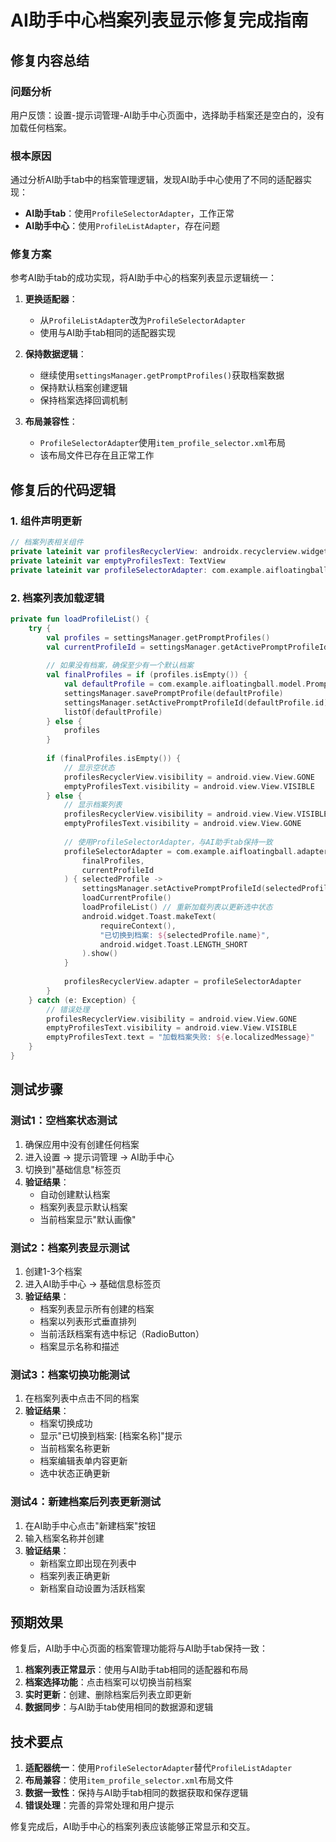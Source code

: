 # AI助手中心档案列表显示修复完成指南

## 修复内容总结

### 问题分析
用户反馈：设置-提示词管理-AI助手中心页面中，选择助手档案还是空白的，没有加载任何档案。

### 根本原因
通过分析AI助手tab中的档案管理逻辑，发现AI助手中心使用了不同的适配器实现：
- **AI助手tab**：使用`ProfileSelectorAdapter`，工作正常
- **AI助手中心**：使用`ProfileListAdapter`，存在问题

### 修复方案
参考AI助手tab的成功实现，将AI助手中心的档案列表显示逻辑统一：

1. **更换适配器**：
   - 从`ProfileListAdapter`改为`ProfileSelectorAdapter`
   - 使用与AI助手tab相同的适配器实现

2. **保持数据逻辑**：
   - 继续使用`settingsManager.getPromptProfiles()`获取档案数据
   - 保持默认档案创建逻辑
   - 保持档案选择回调机制

3. **布局兼容性**：
   - `ProfileSelectorAdapter`使用`item_profile_selector.xml`布局
   - 该布局文件已存在且正常工作

## 修复后的代码逻辑

### 1. 组件声明更新
```kotlin
// 档案列表相关组件
private lateinit var profilesRecyclerView: androidx.recyclerview.widget.RecyclerView
private lateinit var emptyProfilesText: TextView
private lateinit var profileSelectorAdapter: com.example.aifloatingball.adapter.ProfileSelectorAdapter
```

### 2. 档案列表加载逻辑
```kotlin
private fun loadProfileList() {
    try {
        val profiles = settingsManager.getPromptProfiles()
        val currentProfileId = settingsManager.getActivePromptProfileId()
        
        // 如果没有档案，确保至少有一个默认档案
        val finalProfiles = if (profiles.isEmpty()) {
            val defaultProfile = com.example.aifloatingball.model.PromptProfile.DEFAULT
            settingsManager.savePromptProfile(defaultProfile)
            settingsManager.setActivePromptProfileId(defaultProfile.id)
            listOf(defaultProfile)
        } else {
            profiles
        }
        
        if (finalProfiles.isEmpty()) {
            // 显示空状态
            profilesRecyclerView.visibility = android.view.View.GONE
            emptyProfilesText.visibility = android.view.View.VISIBLE
        } else {
            // 显示档案列表
            profilesRecyclerView.visibility = android.view.View.VISIBLE
            emptyProfilesText.visibility = android.view.View.GONE
            
            // 使用ProfileSelectorAdapter，与AI助手tab保持一致
            profileSelectorAdapter = com.example.aifloatingball.adapter.ProfileSelectorAdapter(
                finalProfiles,
                currentProfileId
            ) { selectedProfile ->
                settingsManager.setActivePromptProfileId(selectedProfile.id)
                loadCurrentProfile()
                loadProfileList() // 重新加载列表以更新选中状态
                android.widget.Toast.makeText(
                    requireContext(),
                    "已切换到档案: ${selectedProfile.name}",
                    android.widget.Toast.LENGTH_SHORT
                ).show()
            }
            
            profilesRecyclerView.adapter = profileSelectorAdapter
        }
    } catch (e: Exception) {
        // 错误处理
        profilesRecyclerView.visibility = android.view.View.GONE
        emptyProfilesText.visibility = android.view.View.VISIBLE
        emptyProfilesText.text = "加载档案失败: ${e.localizedMessage}"
    }
}
```

## 测试步骤

### 测试1：空档案状态测试
1. 确保应用中没有创建任何档案
2. 进入设置 -> 提示词管理 -> AI助手中心
3. 切换到"基础信息"标签页
4. **验证结果**：
   - 自动创建默认档案
   - 档案列表显示默认档案
   - 当前档案显示"默认画像"

### 测试2：档案列表显示测试
1. 创建1-3个档案
2. 进入AI助手中心 -> 基础信息标签页
3. **验证结果**：
   - 档案列表显示所有创建的档案
   - 档案以列表形式垂直排列
   - 当前活跃档案有选中标记（RadioButton）
   - 档案显示名称和描述

### 测试3：档案切换功能测试
1. 在档案列表中点击不同的档案
2. **验证结果**：
   - 档案切换成功
   - 显示"已切换到档案: [档案名称]"提示
   - 当前档案名称更新
   - 档案编辑表单内容更新
   - 选中状态正确更新

### 测试4：新建档案后列表更新测试
1. 在AI助手中心点击"新建档案"按钮
2. 输入档案名称并创建
3. **验证结果**：
   - 新档案立即出现在列表中
   - 档案列表正确更新
   - 新档案自动设置为活跃档案

## 预期效果

修复后，AI助手中心页面的档案管理功能将与AI助手tab保持一致：

1. **档案列表正常显示**：使用与AI助手tab相同的适配器和布局
2. **档案选择功能**：点击档案可以切换当前档案
3. **实时更新**：创建、删除档案后列表立即更新
4. **数据同步**：与AI助手tab使用相同的数据源和逻辑

## 技术要点

1. **适配器统一**：使用`ProfileSelectorAdapter`替代`ProfileListAdapter`
2. **布局兼容**：使用`item_profile_selector.xml`布局文件
3. **数据一致性**：保持与AI助手tab相同的数据获取和保存逻辑
4. **错误处理**：完善的异常处理和用户提示

修复完成后，AI助手中心的档案列表应该能够正常显示和交互。





